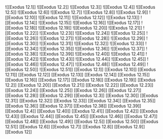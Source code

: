 ![[Exodus 12.1]]
![[Exodus 12.2]]
![[Exodus 12.3]]
![[Exodus 12.4]]
![[Exodus 12.5]]
![[Exodus 12.6]]
![[Exodus 12.7]]
![[Exodus 12.8]]
![[Exodus 12.9]]
![[Exodus 12.10]]
![[Exodus 12.11]]
![[Exodus 12.12]]
![[Exodus 12.13]]
![[Exodus 12.14]]
![[Exodus 12.15]]
![[Exodus 12.16]]
![[Exodus 12.17]]
![[Exodus 12.18]]
![[Exodus 12.19]]
![[Exodus 12.20]]
![[Exodus 12.21]]
![[Exodus 12.22]]
![[Exodus 12.23]]
![[Exodus 12.24]]
![[Exodus 12.25]]
![[Exodus 12.26]]
![[Exodus 12.27]]
![[Exodus 12.28]]
![[Exodus 12.29]]
![[Exodus 12.30]]
![[Exodus 12.31]]
![[Exodus 12.32]]
![[Exodus 12.33]]
![[Exodus 12.34]]
![[Exodus 12.35]]
![[Exodus 12.36]]
![[Exodus 12.37]]
![[Exodus 12.38]]
![[Exodus 12.39]]
![[Exodus 12.40]]
![[Exodus 12.41]]
![[Exodus 12.42]]
![[Exodus 12.43]]
![[Exodus 12.44]]
![[Exodus 12.45]]
![[Exodus 12.46]]
![[Exodus 12.47]]
![[Exodus 12.48]]
![[Exodus 12.49]]
![[Exodus 12.50]]
![[Exodus 12.51]]
[[Exodus 12.1]]
[[Exodus 12.10]]
[[Exodus 12.11]]
[[Exodus 12.12]]
[[Exodus 12.13]]
[[Exodus 12.14]]
[[Exodus 12.15]]
[[Exodus 12.16]]
[[Exodus 12.17]]
[[Exodus 12.18]]
[[Exodus 12.19]]
[[Exodus 12.2]]
[[Exodus 12.20]]
[[Exodus 12.21]]
[[Exodus 12.22]]
[[Exodus 12.23]]
[[Exodus 12.24]]
[[Exodus 12.25]]
[[Exodus 12.26]]
[[Exodus 12.27]]
[[Exodus 12.28]]
[[Exodus 12.29]]
[[Exodus 12.3]]
[[Exodus 12.30]]
[[Exodus 12.31]]
[[Exodus 12.32]]
[[Exodus 12.33]]
[[Exodus 12.34]]
[[Exodus 12.35]]
[[Exodus 12.36]]
[[Exodus 12.37]]
[[Exodus 12.38]]
[[Exodus 12.39]]
[[Exodus 12.4]]
[[Exodus 12.40]]
[[Exodus 12.41]]
[[Exodus 12.42]]
[[Exodus 12.43]]
[[Exodus 12.44]]
[[Exodus 12.45]]
[[Exodus 12.46]]
[[Exodus 12.47]]
[[Exodus 12.48]]
[[Exodus 12.49]]
[[Exodus 12.5]]
[[Exodus 12.50]]
[[Exodus 12.51]]
[[Exodus 12.6]]
[[Exodus 12.7]]
[[Exodus 12.8]]
[[Exodus 12.9]]
[[Exodus 12]]
